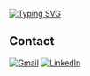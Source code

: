 [![Typing SVG](https://readme-typing-svg.demolab.com?font=Time+New+Roman&duration=4000&pause=1000&width=435&lines=%F0%9F%91%8B+Hello%2C+world!+;I'm+Tony+Lu;Welcome+to+my+GitHub+page!;%3AD)](https://git.io/typing-svg)

## Contact
<!--
 Gmail buttom: when user clicks the button, their system default mail app will open and with my email address to send an email
-->
[![Gmail](https://img.shields.io/badge/Gmail-D14836?style=for-the-badge&logo=gmail&logoColor=white)](mailto:tonyzhongyang.lu@students.mq.edu.au)
[![LinkedIn](https://img.shields.io/badge/LinkedIn-0077B5?style=for-the-badge&logo=linkedin&logoColor=white)](https://www.linkedin.com/in/tonyzlu/)
